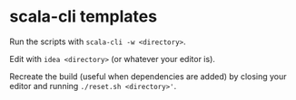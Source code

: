 # scala-cli templates

Run the scripts with `scala-cli -w <directory>`.

Edit with `idea <directory>` (or whatever your editor is).

Recreate the build (useful when dependencies are added) by closing your editor and running `./reset.sh <directory>'`.
